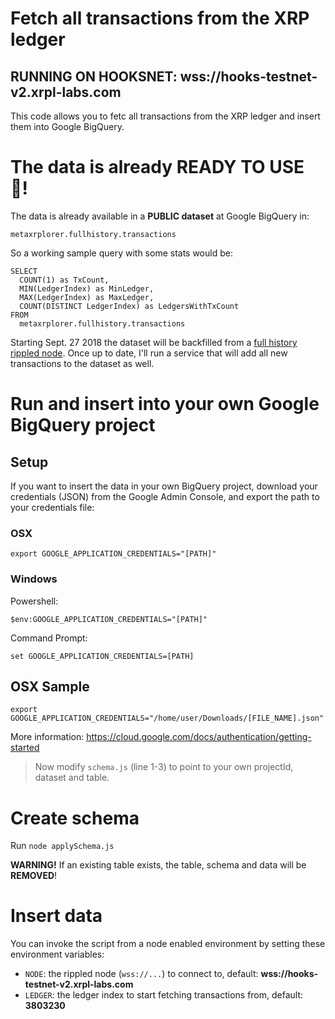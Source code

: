 # Fetch all transactions from the XRP ledger

## RUNNING ON HOOKSNET: wss://hooks-testnet-v2.xrpl-labs.com

This code allows you to fetc all transactions from the XRP ledger and insert them into Google BigQuery. 

# The data is already READY TO USE 🎉!

The data is already available in a **PUBLIC dataset** at Google BigQuery in:

```
metaxrplorer.fullhistory.transactions
```

So a working sample query with some stats would be:

```
SELECT 
  COUNT(1) as TxCount,
  MIN(LedgerIndex) as MinLedger,
  MAX(LedgerIndex) as MaxLedger,
  COUNT(DISTINCT LedgerIndex) as LedgersWithTxCount
FROM 
  metaxrplorer.fullhistory.transactions
```

Starting Sept. 27 2018 the dataset will be backfilled from a [full history rippled node](https://twitter.com/WietseWind/status/1027957804429193216). Once up to date, I'll run a service that will add all new transactions to the dataset as well.

# Run and insert into your own Google BigQuery project

## Setup

If you want to insert the data in your own BigQuery project, download your credentials (JSON) from the Google Admin Console, and export the path to your credentials file:

### OSX 

```
export GOOGLE_APPLICATION_CREDENTIALS="[PATH]"
```

### Windows

Powershell:

```
$env:GOOGLE_APPLICATION_CREDENTIALS="[PATH]"
```

Command Prompt:

```
set GOOGLE_APPLICATION_CREDENTIALS=[PATH]
```

## OSX Sample

```
export GOOGLE_APPLICATION_CREDENTIALS="/home/user/Downloads/[FILE_NAME].json"
```

More information:
https://cloud.google.com/docs/authentication/getting-started

> Now modify `schema.js` (line 1-3) to point to your own projectId, dataset and table.

# Create schema

Run `node applySchema.js`

**WARNING!** If an existing table exists, the table, schema and data will be **REMOVED**!

# Insert data

You can invoke the script from a node enabled environment by setting these environment variables:

- `NODE`: the rippled node (`wss://...`) to connect to, default: **wss://hooks-testnet-v2.xrpl-labs.com**
- `LEDGER`: the ledger index to start fetching transactions from, default: **3803230**

